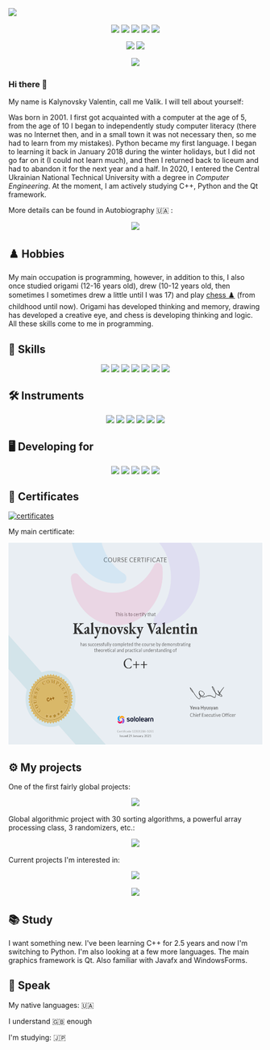 ![](https://github.com/Nakama3942/Nakama3942/blob/main/assets/wallpaperflare.com_wallpaper1.jpg)

<p align='center'>
    <a href="https://www.sololearn.com/profile/12201206">
        <img height=30 src="https://img.shields.io/badge/-Solo%20Learn-1ABC9C?logo=sololearn&logoColor=white&logoWidth=30&style=for-the-badge"/></a>
    <a href="https://www.codewars.com/users/Nakama3942">
        <img height=30 src="https://img.shields.io/badge/-CodeWars-B1361E?logo=codewars&logoColor=white&logoWidth=30&style=for-the-badge"/></a>
    <a href="https://discord.gg/pWTVBVtbW4">
        <img height=30 src="https://img.shields.io/badge/-Discord-5865F2?logo=discord&logoColor=white&logoWidth=30&style=for-the-badge"/></a>
    <a href="https://t.me/nakama3942">
        <img height=30 src="https://img.shields.io/badge/-Telegram-26A5E4?logo=telegram&logoColor=white&logoWidth=30&style=for-the-badge"/></a>
    <a href="https://twitter.com/Nakama3942">
        <img height=30 src="https://img.shields.io/badge/-Twitter-1DA1F2?logo=twitter&logoColor=white&logoWidth=30&style=for-the-badge"/></a>
</p>
<p align='center'>
    <a href="https://github-readme-stats.vercel.app/api?username=nakama3942&show_icons=true&count_private=true&theme=merko">
        <img height=150 src="https://github-readme-stats.vercel.app/api?username=nakama3942&show_icons=true&count_private=true&theme=merko"/></a>
    <a href="https://github.com/nakama3942/github-readme-stats">
        <img height=150 src="https://github-readme-stats.vercel.app/api/top-langs/?username=nakama3942&layout=compact&theme=merko"/></a>
</p>
<p align='center'>
    <a href="https://wakatime.com/@nakama3942">
        <img height=500 src="https://github-readme-stats.vercel.app/api/wakatime?username=@nakama3942&layout=compact&theme=merko"/></a>
</p>

### Hi there 👋

My name is Kalynovsky Valentin, call me Valik. I will tell about yourself:

Was born in 2001. I first got acquainted with a computer at the age of 5, from the age of 10 I began to independently study computer literacy (there was no Internet then, and in a small town it was not necessary then, so me had to learn from my mistakes). Python became my first language. I began to learning it back in January 2018 during the winter holidays, but I did not go far on it (I could not learn much), and then I returned back to liceum and had to abandon it for the next year and a half. In 2020, I entered the Central Ukrainian National Technical University with a degree in _Computer Engineering_. At the moment, I am actively studying C++, Python and the Qt framework.

More details can be found in Autobiography 🇺🇦 :

<p align='center'>
    <a href="https://github.com/Nakama3942/Nakama3942/blob/main/AUTOBIOGRAPHY.md">
        <img height=50 src="https://img.shields.io/badge/-AUTOBIOGRAPHY-gold?&style=for-the-badge"/></a>
</p>

## ♟️ Hobbies

My main occupation is programming, however, in addition to this, I also once studied origami (12-16 years old), drew (10-12 years old, then sometimes I sometimes drew a little until I was 17) and play [chess ♟️](https://www.chess.com/member/nakama3942) (from childhood until now). Origami has developed thinking and memory, drawing has developed a creative eye, and chess is developing thinking and logic. All these skills come to me in programming.

## 🧠 Skills

<p align='center'>
    <img height=30 src="https://img.shields.io/badge/-C-A8B9CC?logo=c&logoColor=black&logoWidth=30&style=for-the-badge"/>
    <img height=30 src="https://img.shields.io/badge/-C%2B%2B-00599C?logo=cplusplus&logoColor=white&logoWidth=30&style=for-the-badge"/>
    <img height=30 src="https://img.shields.io/badge/-C%23-512BD4?logo=dotnet&logoColor=white&logoWidth=30&style=for-the-badge"/>
    <img height=30 src="https://img.shields.io/badge/-Kotlin-7F52FF?logo=kotlin&logoColor=white&logoWidth=30&style=for-the-badge"/>
    <img height=30 src="https://img.shields.io/badge/-Python-3776AB?logo=python&logoColor=white&logoWidth=30&style=for-the-badge"/>
    <img height=30 src="https://img.shields.io/badge/-HTML-E34F26?logo=html5&logoColor=white&logoWidth=30&style=for-the-badge"/>
    <img height=30 src="https://img.shields.io/badge/-Markdown-000000?logo=markdown&logoColor=white&logoWidth=30&style=for-the-badge"/>
</p>

## 🛠️ Instruments

<p align='center'>
    <img height=30 src="https://img.shields.io/badge/-PyCharm-000000?logo=pycharm&logoColor=white&logoWidth=30&style=for-the-badge"/>
    <img height=30 src="https://img.shields.io/badge/-CLion-000000?logo=clion&logoColor=white&logoWidth=30&style=for-the-badge"/>
    <img height=30 src="https://img.shields.io/badge/-Qt-41CD52?logo=qt&logoColor=black&logoWidth=30&style=for-the-badge"/>
    <img height=30 src="https://img.shields.io/badge/-Atom-66595C?logo=atom&logoColor=white&logoWidth=30&style=for-the-badge"/>
    <img height=30 src="https://img.shields.io/badge/-VS%20Code-007ACC?logo=visualstudiocode&logoColor=white&logoWidth=30&style=for-the-badge"/>
    <img height=30 src="https://img.shields.io/badge/-LibreOffice-18A303?logo=libreoffice&logoColor=black&logoWidth=30&style=for-the-badge"/>
</p>

## 🖥️ Developing for

<p align='center'>
    <img height=30 src="https://img.shields.io/badge/-Windows-0078D6?logo=windows&logoColor=white&logoWidth=30&style=for-the-badge"/>
    <img height=30 src="https://img.shields.io/badge/-Linux-FCC624?logo=linux&logoColor=black&logoWidth=30&style=for-the-badge"/>
    <img height=30 src="https://img.shields.io/badge/-KDE-1D99F3?logo=kde&logoColor=white&logoWidth=30&style=for-the-badge"/>
    <img height=30 src="https://img.shields.io/badge/-Bash-4EAA25?logo=gnubash&logoColor=black&logoWidth=30&style=for-the-badge"/>
    <img height=30 src="https://img.shields.io/badge/-PyPi-3775A9?logo=pypi&logoColor=white&logoWidth=30&style=for-the-badge"/>
</p>

## 🧾 Certificates

[![certificates](https://img.shields.io/badge/All%20my-certificates-gold)](https://github.com/Nakama3942/Nakama3942/blob/main/CERTIFICATES.md)

My main certificate:
<p align='center'>
    <img height=400 src="https://github.com/Nakama3942/Nakama3942/blob/main/assets/cert-12201206-1051.png"/>
</p>

## ⚙️ My projects

One of the first fairly global projects:

<p align='center'>
    <a href="https://github.com/Nakama3942/NotePad">
        <img height=150 src="https://github-readme-stats.vercel.app/api/pin/?username=nakama3942&repo=NotePad&show_owner=true&theme=merko"/></a>
</p>

Global algorithmic project with 30 sorting algorithms, a powerful array processing class, 3 randomizers, etc.:

<p align='center'>
    <a href="https://github.com/Nakama3942/ALGOR">
        <img height=150 src="https://github-readme-stats.vercel.app/api/pin/?username=nakama3942&repo=ALGOR&show_owner=true&theme=merko"/></a>
</p>

Current projects I'm interested in:

<p align='center'>
    <a href="https://github.com/Nakama3942/ScanPort">
        <img height=150 src="https://github-readme-stats.vercel.app/api/pin/?username=nakama3942&repo=ScanPort&show_owner=true&theme=merko"/></a>
</p>
<p align='center'>
    <a href="https://github.com/Nakama3942/KeyLogger">
        <img height=150 src="https://github-readme-stats.vercel.app/api/pin/?username=nakama3942&repo=KeyLogger&show_owner=true&theme=merko"/></a>
</p>

## 📚 Study

I want something new. I've been learning C++ for 2.5 years and now I'm switching to Python. I'm also looking at a few more languages. The main graphics framework is Qt. Also familiar with Javafx and WindowsForms.

## 👅 Speak

My native languages: 🇺🇦

I understand 🇬🇧 enough

I'm studying: 🇯🇵
